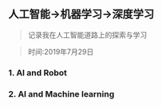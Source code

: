 人工智能→机器学习→深度学习
---


> 记录我在人工智能道路上的探索与学习

> 时间:2019年7月29日


### 1. AI and Robot


### 2. AI and Machine learning
